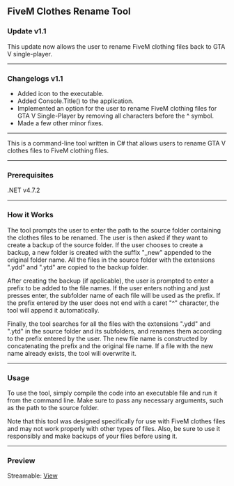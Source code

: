 ## FiveM Clothes Rename Tool

### Update v1.1
This update now allows the user to rename FiveM clothing files back to GTA V single-player.

------------
### Changelogs v1.1
- Added icon to the executable.
- Added Console.Title() to the application.
- Implemented an option for the user to rename FiveM clothing files for GTA V Single-Player by removing all characters before the ^ symbol.
- Made a few other minor fixes.

------------
This is a command-line tool written in C# that allows users to rename GTA V clothes files to FiveM clothing files.

------------
### Prerequisites
.NET v4.7.2

------------
### How it Works
The tool prompts the user to enter the path to the source folder containing the clothes files to be renamed. The user is then asked if they want to create a backup of the source folder. If the user chooses to create a backup, a new folder is created with the suffix "_new" appended to the original folder name. All the files in the source folder with the extensions ".ydd" and ".ytd" are copied to the backup folder.

After creating the backup (if applicable), the user is prompted to enter a prefix to be added to the file names. If the user enters nothing and just presses enter, the subfolder name of each file will be used as the prefix. If the prefix entered by the user does not end with a caret "^" character, the tool will append it automatically.

Finally, the tool searches for all the files with the extensions ".ydd" and ".ytd" in the source folder and its subfolders, and renames them according to the prefix entered by the user. The new file name is constructed by concatenating the prefix and the original file name. If a file with the new name already exists, the tool will overwrite it.

------------
### Usage
To use the tool, simply compile the code into an executable file and run it from the command line. Make sure to pass any necessary arguments, such as the path to the source folder.

Note that this tool was designed specifically for use with FiveM clothes files and may not work properly with other types of files. Also, be sure to use it responsibly and make backups of your files before using it.

------------
### Preview
Streamable: [View](https://streamable.com/aoykcv "View")